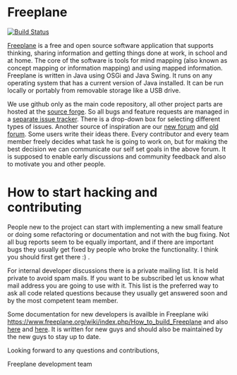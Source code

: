 Freeplane
=========

[![Build Status](https://api.travis-ci.org/freeplane/freeplane.svg?branch=1.6.x)](https://travis-ci.org/freeplane/freeplane)

[Freeplane](http://freeplane.sourceforge.net) is a free and open source software application that supports thinking, sharing information and getting things done at work, in school and at home. The core of the software is tools for mind mapping (also known as concept mapping or information mapping) and using mapped information. Freeplane is written in Java using OSGi and Java Swing. It runs on any operating system that has a current version of Java installed. It can be run locally or portably from removable storage like a USB drive. 

We use github only as the main code repository, all other project parts are hosted at the [source forge](https://sourceforge.net/projects/freeplane/). So all bugs and feature requests are managed in a [separate issue tracker](https://sourceforge.net/p/freeplane/_list/tickets). There is a drop-down box for selecting different types of issues. Another source of inspiration are our [new forum](https://sourceforge.net/p/freeplane/discussion/758437/) and [old forum](https://sourceforge.net/p/freeplane/oldforum/). Some users write their ideas there. Every contributor and every team member freely decides what task he is going to work on, but for making the best decision we can communicate our self set goals in the above forum. It is supposed to enable early discussions and community feedback and also to motivate you and other people.

How to start hacking and contributing
=====================================

People new to the project can start with implementing a new small feature or doing some refactoring or documentation and not with the bug fixing. Not all bug reports seem to be equally important, and if there are important bugs they usually get fixed by people who broke the functionality. I think you should first get there :) . 

For internal developer discussions there is a private mailing list. It is held private to avoid spam mails. If you want to be subscribed let us know what mail address you are going to use with it. This list is the preferred way to ask all code related questions because they usually get answered soon and by the most competent team member.

Some documentation for new developers is availble in Freeplane wiki https://www.freeplane.org/wiki/index.php/How_to_build_Freeplane and also [here](https://www.freeplane.org/wiki/index.php/Category:Coding) and [here](https://www.freeplane.org/wiki/index.php/Category:Developer). It is written for new guys and should also be maintained by the new guys to stay up to date.

Looking forward to any questions and contributions,

Freeplane development team
